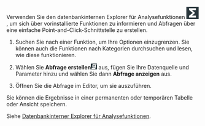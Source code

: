 Verwenden Sie den datenbankinternen Explorer für Analysefunktionen ![SQL editor icon](Images/vxh1684731330989.svg), um sich über vorinstallierte Funktionen zu informieren und Abfragen über eine einfache Point-and-Click-Schnittstelle zu erstellen.

1.  Suchen Sie nach einer Funktion, um Ihre Optionen einzugrenzen. Sie können auch die Funktionen nach Kategorien durchsuchen und lesen, wie diese funktionieren.

2.  Wählen Sie **Abfrage erstellen**![Build query icon](Images/nsa1692141328702.png) aus, fügen Sie Ihre Datenquelle und Parameter hinzu und wählen Sie dann **Abfrage anzeigen** aus.

3.  Öffnen Sie die Abfrage im Editor, um sie auszuführen.

Sie können die Ergebnisse in einer permanenten oder temporären Tabelle oder Ansicht speichern.

Siehe [Datenbankinterner Explorer für Analysefunktionen](https://docs.teradata.com/access/sources/dita/topic?dita:topicPath=vot1684158652679.dita&utm_source=console&utm_medium=iph).
